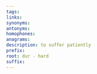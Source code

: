 ```yaml
---
tags: 
links: 
synonyms: 
antonyms: 
homophones: 
anagrams: 
description: to suffer patiently
prefix: 
root: dur - hard
suffix:
---
```

